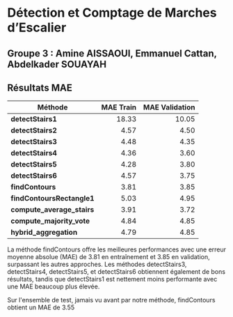 #  Détection et Comptage de Marches d’Escalier
## Groupe 3 : Amine AISSAOUI, Emmanuel Cattan, Abdelkader SOUAYAH

## Résultats MAE

| Méthode                    | MAE Train | MAE Validation |
|----------------------------|----------:|---------------:|
| **detectStairs1**          |     18.33 |          10.05 |
| **detectStairs2**          |      4.57 |           4.50 |
| **detectStairs3**          |      4.48 |           4.35 |
| **detectStairs4**          |      4.36 |           3.60 |
| **detectStairs5**          |      4.28 |           3.80 |
| **detectStairs6**          |      4.57 |           3.75 |
| **findContours**           |      3.81 |           3.85 |
| **findContoursRectangle1** |      5.03 |           4.95 |
| **compute_average_stairs** |      3.91 |           3.72 |
| **compute_majority_vote**  |      4.84 |           4.85 |
| **hybrid_aggregation**     |      4.79 |           4.85 |



La méthode findContours offre les meilleures performances avec une erreur moyenne absolue (MAE) de 3.81 en entraînement et 3.85 en validation, surpassant les autres approches. Les méthodes detectStairs3, detectStairs4, detectStairs5, et detectStairs6 obtiennent également de bons résultats, tandis que detectStairs1 est nettement moins performante avec une MAE beaucoup plus élevée.

Sur l'ensemble de test, jamais vu avant par notre méthode, findContours obtient un MAE de 3.55